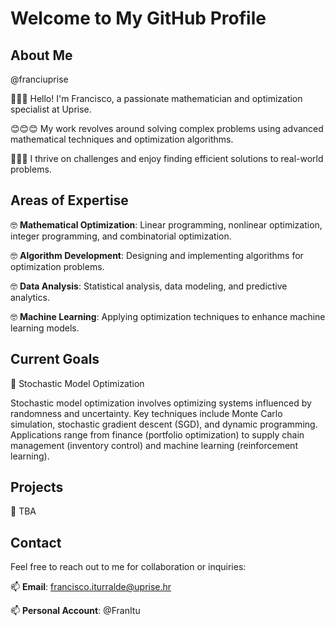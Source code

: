 
# Welcome to My GitHub Profile

## About Me
@franciuprise

👋👋👋 Hello! I'm Francisco, a passionate mathematician and optimization specialist at Uprise.

😊😊😊 My work revolves around solving complex problems using advanced mathematical techniques and optimization algorithms.

👀👀👀 I thrive on challenges and enjoy finding efficient solutions to real-world problems.


## Areas of Expertise

🤓 **Mathematical Optimization**: Linear programming, nonlinear optimization, integer programming, and combinatorial optimization.

🤓 **Algorithm Development**: Designing and implementing algorithms for optimization problems.

🤓 **Data Analysis**: Statistical analysis, data modeling, and predictive analytics.

🤓 **Machine Learning**: Applying optimization techniques to enhance machine learning models.

## Current Goals

🌱 Stochastic Model Optimization

Stochastic model optimization involves optimizing systems influenced by randomness and uncertainty. Key techniques include Monte Carlo simulation, stochastic gradient descent (SGD), and dynamic programming. Applications range from finance (portfolio optimization) to supply chain management (inventory control) and machine learning (reinforcement learning).

## Projects

💞️ TBA

## Contact

Feel free to reach out to me for collaboration or inquiries:


📫 **Email**: francisco.iturralde@uprise.hr

📫 **Personal Account**: @FranItu

<!---
franciuprise/franciuprise is a ✨ special ✨ repository because its `README.md` (this file) appears on your GitHub profile.
You can click the Preview link to take a look at your changes.
--->
